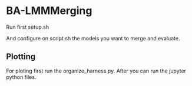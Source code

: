 # BA-LMMMerging

Run first setup.sh

And configure on script.sh the models you want to merge and evaluate. 

## Plotting

For ploting first run the organize_harness.py.
After you can run the jupyter python files. 
